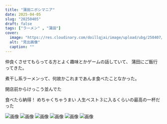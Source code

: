 ```yaml
---
title: "蒲田ニボシマニア"
date: 2025-04-05
slug: "20250405"
draft: false
tags: ["ラーメン" , "蒲田"]
cover:
  image: "https://res.cloudinary.com/doillqjai/image/upload/ubg/250407/007.webp"
  alt: "見出画像"
  caption: ""
---
```


仲良くさせてもらってる方とよく趣味とかゲームの話していて、
蒲田にご飯行ってきた。

煮干し系ラーメンって、何故かこれまであんま食べたことなかった。

開店前からけっこう並んでた

食べたら納得！
めちゃくちゃうまい
人生ベスト３に入るくらいの最高の一杯だった

![画像](https://res.cloudinary.com/doillqjai/image/upload/ubg/250407/002.webp)
![画像](https://res.cloudinary.com/doillqjai/image/upload/ubg/250407/003.webp)
![画像](https://res.cloudinary.com/doillqjai/image/upload/ubg/250407/004.webp)
![画像](https://res.cloudinary.com/doillqjai/image/upload/ubg/250407/005.webp)
![画像](https://res.cloudinary.com/doillqjai/image/upload/ubg/250407/006.webp)
![画像](https://res.cloudinary.com/doillqjai/image/upload/ubg/250407/007.webp)


